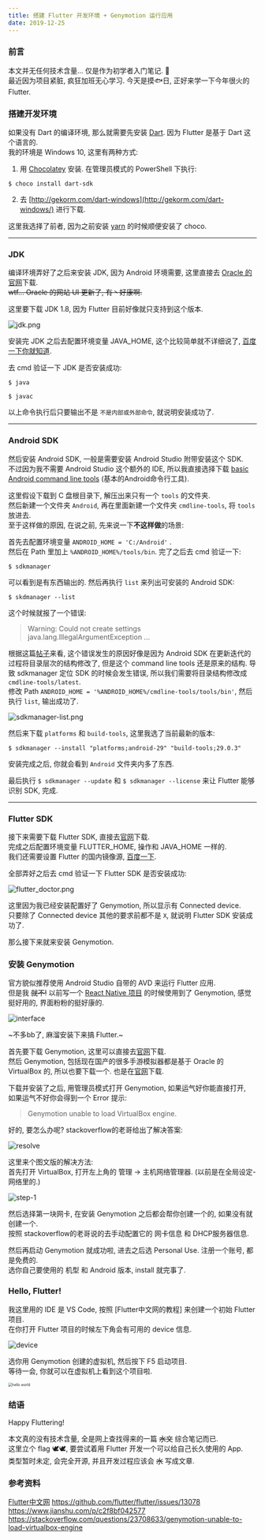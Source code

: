 ```yaml
---
title: 搭建 Flutter 开发环境 + Genymotion 运行应用
date: 2019-12-25
---
```




### 前言

本文并无任何技术含量... 仅是作为初学者入门笔记. :snail:<br>
最近因为项目紧脏, 疯狂加班无心学习. 今天是摸:fish:日, 正好来学一下今年很火的 Flutter.<br>



### 搭建开发环境

如果没有 Dart 的编译环境, 那么就需要先安装 [Dart](https://dart.dev). 因为 Flutter 是基于 Dart 这个语言的.<br>
我的环境是 Windows 10, 这里有两种方式:

1) 用 [Chocolatey](https://chocolatey.org/) 安装.
在管理员模式的 PowerShell 下执行:
```shell
$ choco install dart-sdk
```
2) 去 [http://gekorm.com/dart-windows](http://gekorm.com/dart-windows/) 进行下载.

这里我选择了前者, 因为之前安装 [yarn](https://yarnpkg.com/) 的时候顺便安装了 choco.

---
### JDK

编译环境弄好了之后来安装 JDK, 因为 Android 环境需要, 这里直接去 [Oracle 的官网](https://www.oracle.com/java/technologies/javase-downloads.html)下载.<br>
 ~~wtf... Oracle 的网站 UI 更新了, 有丶好康啊.~~

这里要下载 JDK 1.8, 因为 Flutter 目前好像就只支持到这个版本.

![jdk.png](https://i.loli.net/2020/05/14/knRFgTB2Wav9ohJ.png)

安装完 JDK 之后去配置环境变量 JAVA_HOME, 这个比较简单就不详细说了, [百度一下你就知道](https://www.baidu.com/s?word=JAVA_HOME&tn=92583360_hao_pg&ie=utf-8&ssl_sample=normal).

去 cmd 验证一下 JDK 是否安装成功:
```shell
$ java
```
```shell
$ javac
```
以上命令执行后只要输出不是 `不是内部或外部命令`, 就说明安装成功了.

---
### Android SDK

然后安装 Android SDK, 一般是需要安装 Android Studio 附带安装这个 SDK.<br>
不过因为我不需要 Android Studio 这个额外的 IDE, 所以我直接选择下载 [basic Android command line tools](https://developer.android.google.cn/studio) (基本的Android命令行工具).

这里假设下载到 C 盘根目录下, 解压出来只有一个 `tools` 的文件夹.<br>
然后新建一个文件夹 `Android`, 再在里面新建一个文件夹 `cmdline-tools`, 将 `tools` 放进去.<br>
至于这样做的原因, 在说之前, 先来说一下**不这样做**的场景:

首先去配置环境变量 `ANDROID_HOME = 'C:/Android'` .<br>
然后在 Path 里加上 `%ANDROID_HOME%/tools/bin`. 完了之后去 cmd 验证一下:

```shell
$ sdkmanager
```
可以看到是有东西输出的. 然后再执行 `list` 来列出可安装的 Android SDK:
```
$ skdmanager --list
```
这个时候就报了一个错误:
> Warning: Could not create settings
> java.lang.IllegalArgumentException
> ...

根据这篇[帖子](https://stackoverflow.com/questions/60440509/android-command-line-tools-sdkmanager-always-shows-warning-could-not-create-se)来看, 这个错误发生的原因好像是因为 Android SDK 在更新迭代的过程将目录层次的结构修改了, 但是这个 command line tools 还是原来的结构. 导致 sdkmanager 定位 SDK 的时候会发生错误, 所以我们需要将目录结构修改成 `cmdline-tools/latest`. <br>
修改 Path `ANDROID_HOME = '%ANDROID_HOME%/cmdline-tools/tools/bin'`, 然后执行 `list`, 输出成功了.

![sdkmanager-list.png](https://i.loli.net/2020/05/14/FTAxbZQSrhROfgj.png)

然后来下载 `platforms` 和 `build-tools`, 这里我选了当前最新的版本:
```shell
$ sdkmanager --install "platforms;android-29" "build-tools;29.0.3"
```
安装完成之后, 你就会看到 `Android` 文件夹内多了东西.

最后执行 `$ sdkmanager --update` 和 `$ sdkmanager --license` 来让 Flutter 能够识别 SDK, 完成.

---
### Flutter SDK

接下来需要下载 Flutter SDK, 直接去[官网](https://flutter.dev/docs/get-started/install/windows)下载.<br>
完成之后配置环境变量 FLUTTER_HOME, 操作和 JAVA_HOME 一样的.<br>
我们还需要设置 Flutter 的国内镜像源, [百度一下](https://www.baidu.com/s?word=Flutter+%E5%9B%BD%E5%86%85%E9%95%9C%E5%83%8F&tn=92583360_hao_pg&ie=utf-8&ssl_sample=normal).

全部弄好之后去 cmd 验证一下 Flutter SDK 是否安装成功:

![flutter_doctor.png](https://i.loli.net/2020/05/14/G2sBAy3QPgKd7ft.png)

这里因为我已经安装配置好了 Genymotion, 所以显示有 Connected device.<br>
只要除了 Connected device 其他的要求前都不是 `X`, 就说明 Flutter SDK 安装成功了. 

那么接下来就来安装 Genymotion.



### 安装 Genymotion

官方貌似推荐使用 Android Studio 自带的 AVD 来运行 Flutter 应用. <br>
但是我 ~~就不!~~  以前写一个 [React Native 项目](https://github.com/glitchboyl/ohce) 的时候使用到了 Genymotion, 感觉挺好用的, 界面粉粉的挺好康的.  

![interface](https://i.loli.net/2019/12/25/DtsNvLugZ3kqSoh.png)

~不多bb了, 麻溜安装下来搞 Flutter.~

首先要下载 Genymotion, 这里可以直接去[官网](https://www.genymotion.com/download/)下载.<br>
然后 Genymotion, 包括现在国产的很多手游模拟器都是基于 Oracle 的 VirtualBox 的, 所以也要下载一个. 也是在[官网](https://www.virtualbox.org/wiki/Downloads)下载.

下载并安装了之后, 用管理员模式打开 Genymotion, 如果运气好你能直接打开,<br>
如果运气不好你会得到一个 Error 提示:

> Genymotion unable to load VirtualBox engine.

好的, 要怎么办呢? stackoverflow的老哥给出了解决答案:

![resolve](https://i.loli.net/2019/12/25/PcsVOM6zFE395lp.png)

这里来个图文版的解决方法:<br>
首先打开 VirtualBox, 打开左上角的 管理 -> 主机网络管理器. (以前是在全局设定-网络里的.)

![step-1](https://i.loli.net/2019/12/25/HgbcTVDs8woWqfR.png)

然后选择第一块网卡, 在安装 Genymotion 之后都会帮你创建一个的, 如果没有就创建一个. <br>
按照 stackoverflow的老哥说的去手动配置它的 网卡信息 和 DHCP服务器信息.

然后再启动 Genymotion 就成功啦, 进去之后选 Personal Use. 注册一个账号, 都是免费的.<br>
选你自己要使用的 机型 和 Android 版本, install 就完事了.



### Hello, Flutter!

我这里用的 IDE 是 VS Code, 按照 [Flutter中文网的教程] 来创建一个初始 Flutter 项目.<br>
在你打开 Flutter 项目的时候左下角会有可用的 device 信息.

![device](https://i.loli.net/2019/12/25/3658jJKOZVSCYQU.png)

选你用 Genymotion 创建的虚拟机, 然后按下 F5 启动项目. <br>
等待一会, 你就可以在虚拟机上看到这个项目啦.

<img src="https://i.loli.net/2019/12/25/kz8gYyrqf7nE1mi.png" alt="hello world" style="zoom:50%;" />

### 结语

Happy Fluttering!

本文真的没有技术含量, 全是网上查找得来的一篇 ~~水文~~ 综合笔记而已.<br>
这里立个 flag 🕊️🕊️, 要尝试着用 Flutter 开发一个可以给自己长久使用的 App.<br>
类型暂时未定, 会完全开源, 并且开发过程应该会 ~~水~~ 写成文章.



### 参考资料

[Flutter中文网](https://flutterchina.club/)
https://github.com/flutter/flutter/issues/13078
https://www.jianshu.com/p/c2f8bf042577
https://stackoverflow.com/questions/23708633/genymotion-unable-to-load-virtualbox-engine
